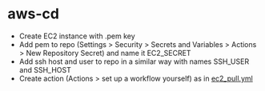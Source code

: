 # aws-cd

- Create EC2 instance with .pem key
- Add pem to repo (Settings > Security > Secrets and Variables > Actions > New Repository Secret) and name it EC2_SECRET
- Add ssh host and user to repo in a similar way with names SSH_USER and SSH_HOST
- Create action (Actions > set up a workflow yourself) as in [ec2_pull.yml](aws-cd/.github/workflows)
